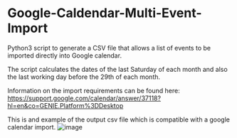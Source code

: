 # Google-Caldendar-Multi-Event-Import
Python3 script to generate a CSV file that allows a list of events to be imported directly into Google calendar.  

The script calculates the dates of the last Saturday of each month and also the last working day before the 29th of each month.

Information on the import requirements can be found here: 
https://support.google.com/calendar/answer/37118?hl=en&co=GENIE.Platform%3DDesktop

This is and example of the output csv file which is compatible with a google calendar import.
![image](https://user-images.githubusercontent.com/33846419/188594726-e604a507-b507-40a5-a1a8-03c9d40c1219.png)



